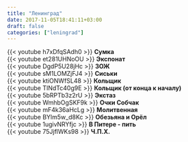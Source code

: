 ```yaml
---
title: "Ленинград"
date: 2017-11-05T18:41:11+03:00
draft: false
categories: ["leningrad"]
---
```

<div class="row">
  <div class="col-sm-6">
    {{< youtube h7xDfqSAdh0 >}}
    <strong>Сумка</strong>
  </div>
  <div class="col-sm-6">
    {{< youtube et281UHNoOU >}}
    <strong>Экспонат</strong>
  </div>
</div>
<!--more-->
<div class="row">
  <div class="col-sm-6">
    {{< youtube DgdP5U28jHc >}}
    <strong>ЗОЖ</strong>
  </div>
  <div class="col-sm-6">
    {{< youtube sM1LOMZjFJ4 >}}
    <strong>Сиськи</strong>
  </div>
  <div class="col-sm-6">
    {{< youtube ktiONWfSL48 >}}
    <strong>Кольщик</strong>
  </div>
  <div class="col-sm-6">
    {{< youtube TINdTc40g9E >}}
    <strong>Кольщик (от конца к началу)</strong>
  </div>
  <div class="col-sm-6">
    {{< youtube 5bRPTb3z2rU >}}
    <strong>Экстаз</strong>
  </div>
  <div class="col-sm-6">
    {{< youtube WmhbOgSKF9k >}}
    <strong>Очки Собчак</strong>
  </div>
  <div class="col-sm-6">
    {{< youtube mF4k36aHcLg >}}
    <strong>Молитвенная</strong>
  </div>
  <div class="col-sm-6">
    {{< youtube BYlm5w_d8Kc >}}
    <strong>Обезьяна и Орёл</strong>
  </div>
  <div class="col-sm-6">
    {{< youtube 1ugivNRYfjc >}}
    <strong>В Питере - пить</strong>
  </div>
  <div class="col-sm-6">
    {{< youtube 75JjflWKs98 >}}
    <strong>Ч.П.Х.</strong>
  </div>
</div>
